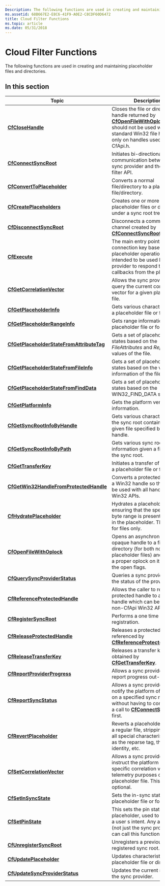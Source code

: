 ```yaml
---
Description: The following functions are used in creating and maintaining placeholder files and directories.
ms.assetid: 68B667E2-E8C6-41F9-A0E2-C8CDF60D6472
title: Cloud Filter Functions
ms.topic: article
ms.date: 05/31/2018
---
```


# Cloud Filter Functions

The following functions are used in creating and maintaining placeholder files and directories.

## In this section



| Topic                                                                                                  | Description                                                                                                                                                                                                          |
|--------------------------------------------------------------------------------------------------------|----------------------------------------------------------------------------------------------------------------------------------------------------------------------------------------------------------------------|
| [**CfCloseHandle**](/windows/desktop/api/cfapi/nf-cfapi-cfclosehandle)<br/>                                                 | Closes the file or directory handle returned by [**CfOpenFileWithOplock**](/windows/desktop/api/cfapi/nf-cfapi-cfopenfilewithoplock). This should not be used with standard Win32 file handles, only on handles used within CfApi.h.<br/> |
| [**CfConnectSyncRoot**](/windows/desktop/api/cfapi/nf-cfapi-cfconnectsyncroot)<br/>                                         | Initiates bi-directional communication between a sync provider and the sync filter API.<br/>                                                                                                                   |
| [**CfConvertToPlaceholder**](/windows/desktop/api/cfapi/nf-cfapi-cfconverttoplaceholder)<br/>                               | Converts a normal file/directory to a placeholder file/directory.<br/>                                                                                                                                         |
| [**CfCreatePlaceholders**](/windows/desktop/api/cfapi/nf-cfapi-cfcreateplaceholders)<br/>                                   | Creates one or more new placeholder files or directories under a sync root tree.<br/>                                                                                                                          |
| [**CfDisconnectSyncRoot**](/windows/desktop/api/cfapi/nf-cfapi-cfdisconnectsyncroot)<br/>                                   | Disconnects a communication channel created by [**CfConnectSyncRoot**](/windows/desktop/api/cfapi/nf-cfapi-cfconnectsyncroot).<br/>                                                                                                       |
| [**CfExecute**](/windows/desktop/api/cfapi/nf-cfapi-cfexecute)<br/>                                                         | The main entry point for all connection key based placeholder operations. It is intended to be used by a sync provider to respond to various callbacks from the platform.<br/>                                 |
| [**CfGetCorrelationVector**](/windows/desktop/api/cfapi/nf-cfapi-cfgetcorrelationvector)<br/>                               | Allows the sync provider to query the current correlation vector for a given placeholder file.<br/>                                                                                                            |
| [**CfGetPlaceholderInfo**](/windows/desktop/api/cfapi/nf-cfapi-cfgetplaceholderinfo)<br/>                                   | Gets various characteristics of a placeholder file or folder.<br/>                                                                                                                                             |
| [**CfGetPlaceholderRangeInfo**](/windows/desktop/api/cfapi/nf-cfapi-cfgetplaceholderrangeinfo)<br/>                         | Gets range information about a placeholder file or folder.<br/>                                                                                                                                                |
| [**CfGetPlaceholderStateFromAttributeTag**](/windows/desktop/api/cfapi/nf-cfapi-cfgetplaceholderstatefromattributetag)<br/> | Gets a set of placeholder states based on the *FileAttributes* and *ReparseTag* values of the file.<br/>                                                                                                       |
| [**CfGetPlaceholderStateFromFileInfo**](/windows/desktop/api/cfapi/nf-cfapi-cfgetplaceholderstatefromfileinfo)<br/>         | Gets a set of placeholder states based on the various information of the file.<br/>                                                                                                                            |
| [**CfGetPlaceholderStateFromFindData**](/windows/desktop/api/cfapi/nf-cfapi-cfgetplaceholderstatefromfinddata)<br/>         | Gets a set of placeholder states based on the WIN32\_FIND\_DATA structure.<br/>                                                                                                                                |
| [**CfGetPlatformInfo**](/windows/desktop/api/cfapi/nf-cfapi-cfgetplatforminfo)<br/>                                         | Gets the platform version information.<br/>                                                                                                                                                                    |
| [**CfGetSyncRootInfoByHandle**](/windows/desktop/api/cfapi/nf-cfapi-cfgetsyncrootinfobyhandle)<br/>                         | Gets various characteristics of the sync root containing a given file specified by a file handle.<br/>                                                                                                         |
| [**CfGetSyncRootInfoByPath**](/windows/desktop/api/cfapi/nf-cfapi-cfgetsyncrootinfobypath)<br/>                             | Gets various sync root information given a file under the sync root.<br/>                                                                                                                                      |
| [**CfGetTransferKey**](/windows/desktop/api/cfapi/nf-cfapi-cfgettransferkey)<br/>                                           | Initiates a transfer of data into a placeholder file or folder.<br/>                                                                                                                                           |
| [**CfGetWin32HandleFromProtectedHandle**](/windows/desktop/api/cfapi/nf-cfapi-cfgetwin32handlefromprotectedhandle)<br/>     | Converts a protected handle to a Win32 handle so that it can be used with all handle-based Win32 APIs. <br/>                                                                                                   |
| [**CfHydratePlaceholder**](/windows/desktop/api/cfapi/nf-cfapi-cfhydrateplaceholder)<br/>                                   | Hydrates a placeholder file by ensuring that the specified byte range is present on-disk in the placeholder. This is valid for files only.<br/>                                                                |
| [**CfOpenFileWithOplock**](/windows/desktop/api/cfapi/nf-cfapi-cfopenfilewithoplock)<br/>                                   | Opens an asynchronous opaque handle to a file or directory (for both normal and placeholder files) and sets up a proper oplock on it based on the open flags.<br/>                                             |
| [**CfQuerySyncProviderStatus**](/windows/desktop/api/cfapi/nf-cfapi-cfquerysyncproviderstatus)<br/>                         | Queries a sync provider to get the status of the provider.<br/>                                                                                                                                                |
| [**CfReferenceProtectedHandle**](/windows/desktop/api/cfapi/nf-cfapi-cfreferenceprotectedhandle)<br/>                       | Allows the caller to reference a protected handle to a Win32 handle which can be used with non-CfApi Win32 APIs. <br/>                                                                                         |
| [**CfRegisterSyncRoot**](/windows/desktop/api/cfapi/nf-cfapi-cfregistersyncroot)<br/>                                       | Performs a one time sync root registration.<br/>                                                                                                                                                               |
| [**CfReleaseProtectedHandle**](/windows/desktop/api/cfapi/nf-cfapi-cfreleaseprotectedhandle)<br/>                           | Releases a protected handle referenced by [**CfReferenceProtectedHandle**](/windows/desktop/api/cfapi/nf-cfapi-cfreferenceprotectedhandle).<br/>                                                                                          |
| [**CfReleaseTransferKey**](/windows/desktop/api/cfapi/nf-cfapi-cfreleasetransferkey)<br/>                                   | Releases a transfer key obtained by [**CfGetTransferKey**](/windows/desktop/api/cfapi/nf-cfapi-cfgettransferkey).<br/>                                                                                                                    |
| [**CfReportProviderProgress**](/windows/desktop/api/cfapi/nf-cfapi-cfreportproviderprogress)<br/>                           | Allows a sync provider to report progress out-of-band.<br/>                                                                                                                                                    |
| [**CfReportSyncStatus**](/windows/desktop/api/cfapi/nf-cfapi-cfreportsyncstatus)<br/>                                       | Allows a sync provider to notify the platform of its status on a specified sync root without having to connect with a call to [**CfConnectSyncRoot**](/windows/desktop/api/cfapi/nf-cfapi-cfconnectsyncroot) first. <br/>                 |
| [**CfRevertPlaceholder**](/windows/desktop/api/cfapi/nf-cfapi-cfrevertplaceholder)<br/>                                     | Reverts a placeholder back to a regular file, stripping away all special characteristics such as the reparse tag, the file identity, etc.<br/>                                                                 |
| [**CfSetCorrelationVector**](/windows/desktop/api/cfapi/nf-cfapi-cfsetcorrelationvector)<br/>                               | Allows a sync provider to instruct the platform to use a specific correlation vector for telemetry purposes on a placeholder file. This is optional.<br/>                                                      |
| [**CfSetInSyncState**](/windows/desktop/api/cfapi/nf-cfapi-cfsetinsyncstate)<br/>                                           | Sets the in-sync state for a placeholder file or folder.<br/>                                                                                                                                                  |
| [**CfSetPinState**](/windows/desktop/api/cfapi/nf-cfapi-cfsetpinstate)<br/>                                                 | This sets the pin state of a placeholder, used to represent a user s intent. Any application (not just the sync provider) can call this function.<br/>                                                         |
| [**CfUnregisterSyncRoot**](/windows/desktop/api/cfapi/nf-cfapi-cfunregistersyncroot)<br/>                                   | Unregisters a previously registered sync root.<br/>                                                                                                                                                            |
| [**CfUpdatePlaceholder**](/windows/desktop/api/cfapi/nf-cfapi-cfupdateplaceholder)<br/>                                     | Updates characteristics of the placeholder file or directory.<br/>                                                                                                                                             |
| [**CfUpdateSyncProviderStatus**](/windows/desktop/api/cfapi/nf-cfapi-cfupdatesyncproviderstatus)<br/>                       | Updates the current status of the sync provider.<br/>                                                                                                                                                          |



 

 

